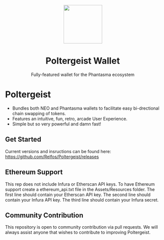 <p align="center">
  <img
    src="https://github.com/phantasma-io/PhantasmaSpook/blob/master/logo.png"
    width="125px">
</p>

<h1 align="center">Poltergeist Wallet</h1>

<p align="center">
  Fully-featured wallet for the Phantasma ecosystem
</p>

# Poltergeist
- Bundles both NEO and Phantasma wallets to facilitate easy bi-drectional chain swapping of tokens.
- Features an intuitive, fun, retro, arcade User Experience. 
- Simple but so very powerful and damn fast!  

## Get Started
Current versions and insructions can be found here: https://github.com/Relfos/Poltergeist/releases

## Ethereum Support
This rep does not include Infura or Etherscan API keys. To have Ethereum support create a ethereum_api.txt file in the Assets/Resources folder.
The first line should contain your Etherscan API key.
The second line should contain your Infura API key.
The third line should contain your Infura secret.

## Community Contribution
This repository is open to community contribution via pull requests. We will always assist anyone that wishes to contribute to improving Poltergeist.
